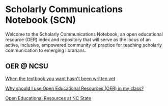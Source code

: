 <html>
  <h1>
  Scholarly Communications Notebook (SCN)
  </h1>
  <body>
  Welcome to the Scholarly Communications Notebook, an open educational resource (OER) index and repository that will serve as the locus of an active, inclusive, empowered community of practice for teaching scholarly communication to emerging librarians.
  </body>
  <h2>
  OER @ NCSU
  </h2>
	<p>
  <a href="https://www.lib.ncsu.edu/stories/when-textbook-you-need-hasnt-been-written-yet">When the textbook you want hasn't been written yet</a>
  </p>
  <p>
	<a href="https://www.lib.ncsu.edu/faq/why-should-i-use-open-educational-resources-oer-my-class">Why should I use Open Educational Resources (OER) in my class?</a>
  </p>
  <p>
	<a href="https://www.lib.ncsu.edu/open-educational-resources">Open Educational Resources at NC State</a>
  </p>
</html>
